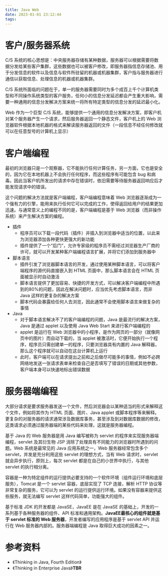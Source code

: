 ```yaml
---
title: Java Web
date: 2023-01-01 23:12:44
tags:
---
```


# 客户/服务器系统

C/S 系统的核心思想是：中央服务器存储有某种数据，服务器可以根据需要将数据分发给某些客户集群，这些数据也可以被客户修改，即服务器指信息存储池、用于分发信息的软件以及信息与软件所驻留的机器或机器集群，客户指与服务器进行通信以获取信息、处理信息的机器或机器集群。

C/S 系统所面临的问题在于，单一的服务器需要同时为多个成百上千个计算机类型和不同操作系统类型的客户服务，任何小的信息分发延迟都会产生重大影响，需要一种通用的信息分发解决方案来统一将所有特定类型的信息分发的延迟最小化。

Web 作为一个巨型 C/S 系统，能够提供一个通用的信息分发解决方案，即客户机对某个服务器产生一个请求，然后服务器返回一个静态文件，客户机上的 Web 浏览器软件根据本地机器的格式来解读服务器返回的文件（一段信息不经任何修改就可以在任意型号的计算机上显示）

# 客户端编程

最初的浏览器只是一个观察器，它不能执行任何计算任务，另一方面，它也是安全的，因为它在本地机器上不会执行任何程序，而这些程序有可能包含 bug 和病毒。因此当客户机所发出的请求中存在错误时，依旧需要等待服务器返回响应后才能发现请求中的错误。

这个问题的解决方法就是客户端编程，客户端编程意味着 Web 浏览器逐渐成为一个强有力的引擎，能用来执行任何它可以完成的工作，使得返回给用户的结果更加迅速。与通常意义上的编程不同的是，客户端编程是基于 Web 浏览器（而非操作系统）来产生解决方案的编程。

- 插件
  - 程序员可以下载一段代码（插件）并插入到浏览器中适当的位置，以此来为浏览器添加各种更快更强大的新功能
  - 插件提供了一个“后门”，允许专家级的程序员不需经过浏览器生产厂商的许可，就可以开发某种客户端编程语言扩展，并将它们添加到服务器中
- 脚本语言
  - 插件引发了浏览器脚本语言的开发，通过使用某种脚本语言，可以将客户端程序的源代码直接嵌入到 HTML 页面中，那么脚本语言会在 HTML 页面被显示时自动激活
  - 脚本语言提供了更加容易、快捷的开发方式，可以解决客户端编程中所遇到的80%的问题，因此在解决问题时，应当优先考虑脚本语言，而非 Java 这样的更复杂的解决方案
  - 脚本代码会暴露给任何人去浏览，因此通常不会使用脚本语言来做复杂的事情
- Java
  - 对于脚本语言解决不了的客户端编程的问题，Java 是最流行的解决方案，Java 是通过 applet 以及使用 Java Web Start 来进行客户端编程的
  - applet 是运行在 Web 浏览器中的小程序，是作为网页的一部分（就像网页中的图片）而自动下载的，当 applet 被激活时，它便开始执行一个程序，程序员只需创建单一的程序，只要浏览器具有内置的 Java 解释器，那么这个程序就可以自动在这台计算机上运行
  - 此时，客户端可以在请求提出之前和之后做尽可能多的事情，例如不必跨网络地发送一张请求表单来检查自己是否填写了错误的日期或其他参数，客户端本身可以快速地标出错误数据

# 服务器端编程

大部分请求是要求服务器发送一个文件，然后浏览器会以某种适当的形式来解释这个文件，例如将其作为 HTML 页面、图片、Java applet 或脚本程序等来解释。更复杂的对服务器的请求通常涉及数据库事务，甚至涉及到对数据库数据的修改，这类请求必须通过服务器端的某些代码来处理，这就是服务器编程。

基于 Java 的 Web 服务器是用 Java 编写被称为 servlet 的程序来实现服务器端编程，servlet 及其衍生物 JSP 消除了处理具有不同能力的浏览器时所遇到的问题。Web 系统是最常见的 Java 应用系统之一，Web 服务器经常包含多个 servlet，并发是充分利用这些 servlet 的理想方式，当有 Web 请求时，servlet 就会异步执行，原则上，每次 servlet 都是在自己的小世界中执行，与其他 servlet 的执行相分离。

容器是一种为特定组件的运行提供必要支持的一个软件环境（组件运行环境和底层服务），Tomcat 是一个 servlet 容器，底层实现了 TCP 连接，解析 HTTP 协议等非常复杂的服务，它可以为 servlet 的运行提供运行环境。如果没有容器来提供这些服务，就无法编写 servlet 这样代码简单，功能强大的组件。

基于标准 JDK 的开发都是 JavaSE，JavaEE 是在 JavaSE 的基础上，开发的一系列基于各种服务器的组件、API 标准和通用架构。**JavaEE最核心的组件就是基于 servlet 标准的 Web 服务器**，开发者编写的应用程序是基于 servlet API 并运行在 Web 服务器内部的。服务器端编程是 Java 取得巨大成功的因素之一。

# 参考资料

- 《Thinking in Java, Fourth Edition》
- 《Thinking in Enterprise Java》**TBR**